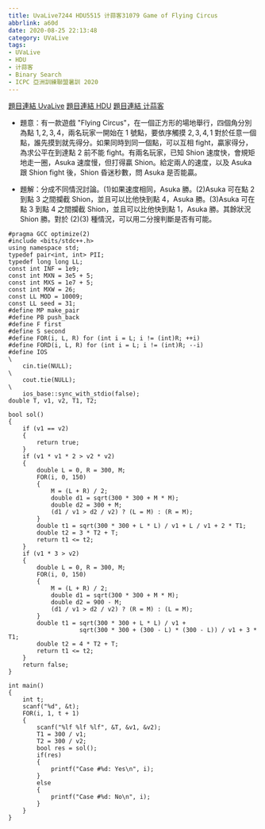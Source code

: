 ```yaml
---
title: UvaLive7244 HDU5515 计蒜客31079 Game of Flying Circus
abbrlink: a60d
date: 2020-08-25 22:13:48
category: UVaLive
tags:
- UVaLive
- HDU
- 计蒜客
- Binary Search
- ICPC 亞洲訓練聯盟暑訓 2020
---
```

[題目連結 UvaLive](https://icpcarchive.ecs.baylor.edu/index.php?option=com_onlinejudge&Itemid=8&page=show_problem&problem=5256)
[題目連結 HDU](http://acm.hdu.edu.cn/showproblem.php?pid=5515)
[題目連結 计蒜客](https://nanti.jisuanke.com/t/A1973)
* 題意：有一款遊戲 "Flying Circus"，在一個正方形的場地舉行，四個角分別為點 $1,2,3,4$，兩名玩家一開始在 $1$ 號點，要依序觸摸 $2,3,4,1$ 對於任意一個點，誰先摸到就先得分。如果同時到同一個點，可以互相 fight，贏家得分，為求公平在到達點 $2$ 前不能 fight。有兩名玩家，已知 Shion 速度快，會規矩地走一圈，Asuka 速度慢，但打得贏 Shion。給定兩人的速度，以及 Asuka 跟 Shion fight 後，Shion 昏迷秒數，問 Asuka 是否能贏。
<!-- more -->
* 題解：分成不同情況討論。(1)如果速度相同，Asuka 勝。(2)Asuka 可在點 $2$ 到點 $3$ 之間攔截 Shion，並且可以比他快到點 $4$，Asuka 勝。(3)Asuka 可在點 $3$ 到點 $4$ 之間攔截 Shion，並且可以比他快到點 $1$，Asuka 勝。其餘狀況 Shion 勝。對於 (2)(3) 種情況，可以用二分搜判斷是否有可能。
```cpp=
#pragma GCC optimize(2)
#include <bits/stdc++.h>
using namespace std;
typedef pair<int, int> PII;
typedef long long LL;
const int INF = 1e9;
const int MXN = 3e5 + 5;
const int MXS = 1e7 + 5;
const int MXW = 26;
const LL MOD = 10009;
const LL seed = 31;
#define MP make_pair
#define PB push_back
#define F first
#define S second
#define FOR(i, L, R) for (int i = L; i != (int)R; ++i)
#define FORD(i, L, R) for (int i = L; i != (int)R; --i)
#define IOS                                                                    \
    cin.tie(NULL);                                                             \
    cout.tie(NULL);                                                            \
    ios_base::sync_with_stdio(false);
double T, v1, v2, T1, T2;

bool sol()
{
    if (v1 == v2)
    {
        return true;
    }
    if (v1 * v1 * 2 > v2 * v2)
    {
        double L = 0, R = 300, M;
        FOR(i, 0, 150)
        {
            M = (L + R) / 2;
            double d1 = sqrt(300 * 300 + M * M);
            double d2 = 300 + M;
            (d1 / v1 > d2 / v2) ? (L = M) : (R = M);
        }
        double t1 = sqrt(300 * 300 + L * L) / v1 + L / v1 + 2 * T1;
        double t2 = 3 * T2 + T;
        return t1 <= t2;
    }
    if (v1 * 3 > v2)
    {
        double L = 0, R = 300, M;
        FOR(i, 0, 150)
        {
            M = (L + R) / 2;
            double d1 = sqrt(300 * 300 + M * M);
            double d2 = 900 - M;
            (d1 / v1 > d2 / v2) ? (R = M) : (L = M);
        }
        double t1 = sqrt(300 * 300 + L * L) / v1 +
                    sqrt(300 * 300 + (300 - L) * (300 - L)) / v1 + 3 * T1;
        double t2 = 4 * T2 + T;
        return t1 <= t2;
    }
    return false;
}

int main()
{
    int t;
    scanf("%d", &t);
    FOR(i, 1, t + 1)
    {
        scanf("%lf %lf %lf", &T, &v1, &v2);
        T1 = 300 / v1;
        T2 = 300 / v2;
        bool res = sol();
        if(res)
        {
            printf("Case #%d: Yes\n", i);
        }
        else
        {
            printf("Case #%d: No\n", i);
        }
    }
}
```
